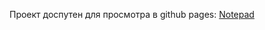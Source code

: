 Проект доспутен для просмотра в github pages: <a href="https://vmolchanov.github.io/Notepad/build">Notepad</a>